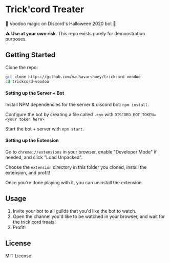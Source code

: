# Trick'cord Treater

🎃 Voodoo magic on Discord's Halloween 2020 bot 🎃

⚠️ **Use at your own risk**. This repo exists purely for demonstration purposes.

## Getting Started

Clone the repo:

```bash
git clone https://github.com/madhavarshney/trickcord-voodoo
cd trickcord-voodoo
```

#### Setting up the Server + Bot

Install NPM dependencies for the server & discord bot: `npm install`.

Configure the bot by creating a file called `.env` with `DISCORD_BOT_TOKEN=<your token here>`

Start the bot + server with `npm start`.

#### Setting up the Extension

Go to `chrome://extensions` in your browser, enable "Developer Mode" if needed, and click "Load Unpacked".

Choose the `extension` directory in this folder you cloned, install the extension, and profit!

Once you're done playing with it, you can uninstall the extension.


## Usage

1. Invite your bot to all guilds that you'd like the bot to watch.
2. Open the channel you'd like to be watched in your browser, and wait for the trick'cord treats!
3. Profit!

## License

MIT License
